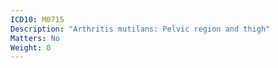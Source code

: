 ```yaml
---
ICD10: M0715
Description: "Arthritis mutilans: Pelvic region and thigh"
Matters: No
Weight: 0
---
```


